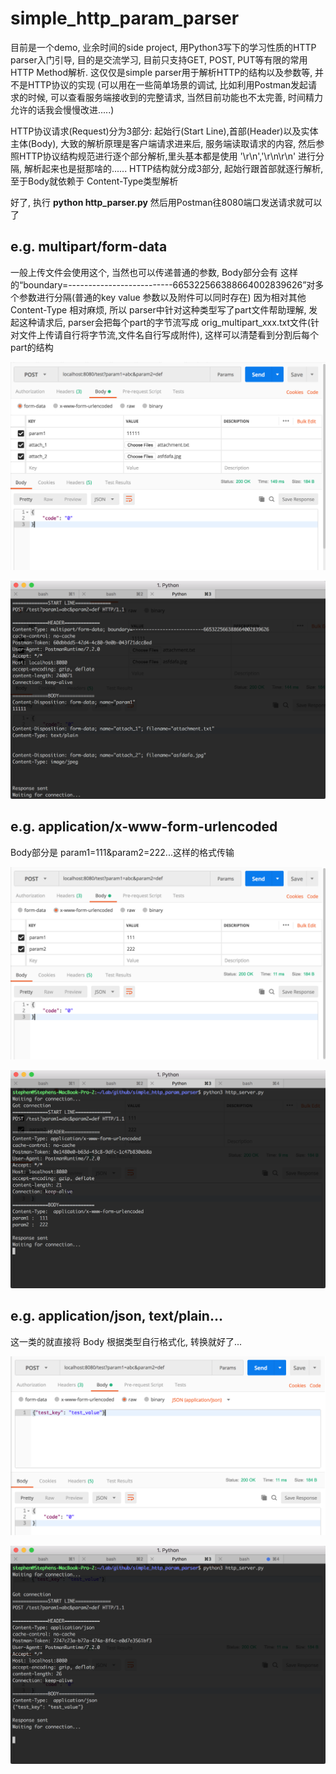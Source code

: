 # simple_http_param_parser

目前是一个demo, 业余时间的side project, 用Python3写下的学习性质的HTTP parser入门引导, 目的是交流学习, 目前只支持GET, POST, PUT等有限的常用HTTP Method解析.
这仅仅是simple parser用于解析HTTP的结构以及参数等, 并不是HTTP协议的实现 (可以用在一些简单场景的调试, 比如利用Postman发起请求的时候, 可以查看服务端接收到的完整请求, 当然目前功能也不太完善, 时间精力允许的话我会慢慢改进.....)

HTTP协议请求(Request)分为3部分: 起始行(Start Line),首部(Header)以及实体主体(Body), 大致的解析原理是客户端请求进来后, 服务端读取请求的内容, 然后参照HTTP协议结构规范进行逐个部分解析,里头基本都是使用 '\r\n','\r\n\r\n' 进行分隔, 解析起来也是挺那啥的...... 
HTTP结构就分成3部分, 起始行跟首部就逐行解析, 至于Body就依赖于 Content-Type类型解析

好了, 执行 **python http_parser.py** 然后用Postman往8080端口发送请求就可以了


e.g.
multipart/form-data
-----
一般上传文件会使用这个, 当然也可以传递普通的参数, Body部分会有  这样的“boundary=--------------------------665322566388664002839626”对多个参数进行分隔(普通的key value 参数以及附件可以同时存在)
因为相对其他 Content-Type 相对麻烦, 所以 parser中针对这种类型写了part文件帮助理解, 发起这种请求后, parser会把每个part的字节流写成 orig_multipart_xxx.txt文件(针对文件上传请自行将字节流,文件名自行写成附件), 这样可以清楚看到分割后每个part的结构

![image](./doc/multipart_client.png)

![image](./doc/multipart_server.png)

e.g.
application/x-www-form-urlencoded
-----
Body部分是 param1=111&param2=222...这样的格式传输

![image](./doc/urlencoded_client.png)

![image](./doc/urlencoded_server.png)

e.g.
application/json, text/plain...
-----
这一类的就直接将 Body 根据类型自行格式化, 转换就好了...

![image](./doc/json_client.png)

![image](./doc/json_server.png)

